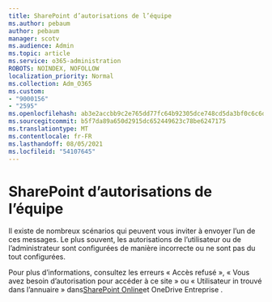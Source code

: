 ```yaml
---
title: SharePoint d’autorisations de l’équipe
ms.author: pebaum
author: pebaum
manager: scotv
ms.audience: Admin
ms.topic: article
ms.service: o365-administration
ROBOTS: NOINDEX, NOFOLLOW
localization_priority: Normal
ms.collection: Adm_O365
ms.custom:
- "9000156"
- "2595"
ms.openlocfilehash: ab3e2accbb9c2e765dd77fc64b92305dce748cd5da3bf0c6c6dd8414737c709f
ms.sourcegitcommit: b5f7da89a650d2915dc652449623c78be6247175
ms.translationtype: MT
ms.contentlocale: fr-FR
ms.lasthandoff: 08/05/2021
ms.locfileid: "54107645"
---
```

# <a name="sharepoint-permissions-errors"></a>SharePoint d’autorisations de l’équipe

Il existe de nombreux scénarios qui peuvent vous inviter à envoyer l’un de ces messages. Le plus souvent, les autorisations de l’utilisateur ou de l’administrateur sont configurées de manière incorrecte ou ne sont pas du tout configurées. 

Pour plus d’informations, consultez les erreurs « Accès refusé », « Vous avez besoin d’autorisation pour accéder à ce site » ou « Utilisateur in trouvé dans l’annuaire » dans[SharePoint Online](https://docs.microsoft.com/sharepoint/support/administration/access-denied-or-need-permission-error-sharepoint-online-or-onedrive-for-business)et OneDrive Entreprise .
